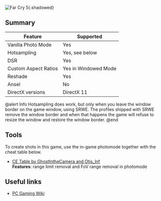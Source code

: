 ![Far Cry 5](Images\fc5_header.png "Shot by Otis_Inf"){.shadowed}

## Summary

Feature | Supported
--|--
Vanilla Photo Mode | Yes
Hotsampling | Yes, see below
DSR | Yes
Custom Aspect Ratios | Yes in Windowed Mode
Reshade | Yes
Ansel | No
DirectX versions | DirectX 11

@alert Info
Hotsampling does work, but only when you leave the window border on the game window, using SRWE. The profiles
shipped with SRWE remove the window border and when that happens the game will refuse to resize the window and restore
the window border. 
@end
 
## Tools

To create shots in this game, use the in-game photomode together with the cheat table below.

* [CE Table by GhostIntheCamera and Otis_Inf](..\CheatTables\FC5.ct)  
**Features**: range limit removal and FoV range removal in photomode

## Useful links

* [PC Gaming Wiki](https://pcgamingwiki.com/wiki/Far_Cry_5)